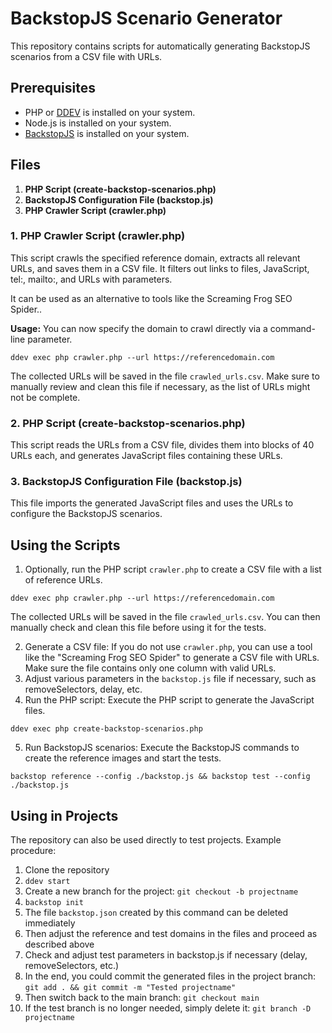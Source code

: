 
# BackstopJS Scenario Generator

This repository contains scripts for automatically generating BackstopJS scenarios from a CSV file with URLs.

## Prerequisites

- PHP or [DDEV](https://ddev.com/) is installed on your system.
- Node.js is installed on your system.
- [BackstopJS](https://github.com/garris/BackstopJS) is installed on your system.

## Files

1. **PHP Script (create-backstop-scenarios.php)**
2. **BackstopJS Configuration File (backstop.js)**
3. **PHP Crawler Script (crawler.php)**

### 1. PHP Crawler Script (crawler.php)

This script crawls the specified reference domain, extracts all relevant URLs, and saves them in a CSV file. It filters out links to files, JavaScript, tel:, mailto:, and URLs with parameters.

It can be used as an alternative to tools like the Screaming Frog SEO Spider..

**Usage:** You can now specify the domain to crawl directly via a command-line parameter.

```shell
ddev exec php crawler.php --url https://referencedomain.com
```

The collected URLs will be saved in the file `crawled_urls.csv`. Make sure to manually review and clean this file if necessary, as the list of URLs might not be complete.

### 2. PHP Script (create-backstop-scenarios.php)

This script reads the URLs from a CSV file, divides them into blocks of 40 URLs each, and generates JavaScript files containing these URLs.

### 3. BackstopJS Configuration File (backstop.js)

This file imports the generated JavaScript files and uses the URLs to configure the BackstopJS scenarios.

## Using the Scripts

1. Optionally, run the PHP script `crawler.php` to create a CSV file with a list of reference URLs.
```shell
ddev exec php crawler.php --url https://referencedomain.com
```
The collected URLs will be saved in the file `crawled_urls.csv`. You can then manually check and clean this file before using it for the tests.

2. Generate a CSV file: If you do not use `crawler.php`, you can use a tool like the "Screaming Frog SEO Spider" to generate a CSV file with URLs. Make sure the file contains only one column with valid URLs.
3. Adjust various parameters in the `backstop.js` file if necessary, such as removeSelectors, delay, etc.
4. Run the PHP script: Execute the PHP script to generate the JavaScript files.
```shell
ddev exec php create-backstop-scenarios.php
```
5. Run BackstopJS scenarios: Execute the BackstopJS commands to create the reference images and start the tests.
```shell
backstop reference --config ./backstop.js && backstop test --config ./backstop.js
```
## Using in Projects

The repository can also be used directly to test projects. Example procedure:

1. Clone the repository
2. `ddev start`
3. Create a new branch for the project: `git checkout -b projectname`
4. `backstop init`
5. The file `backstop.json` created by this command can be deleted immediately
6. Then adjust the reference and test domains in the files and proceed as described above
7. Check and adjust test parameters in backstop.js if necessary (delay, removeSelectors, etc.)
8. In the end, you could commit the generated files in the project branch: `git add . && git commit -m "Tested projectname"`
9. Then switch back to the main branch: `git checkout main`
10. If the test branch is no longer needed, simply delete it: `git branch -D projectname`
